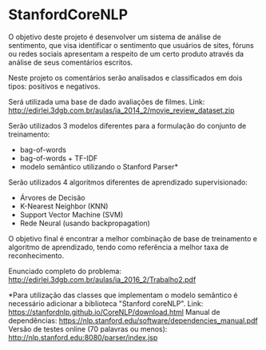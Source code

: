 # StanfordCoreNLP

O objetivo deste projeto é desenvolver um sistema de análise de sentimento, que visa identificar o sentimento que usuários de sites, fóruns ou redes sociais apresentam a respeito de um certo produto através da análise de seus comentários escritos. 

Neste projeto os comentários serão analisados e classificados em dois tipos: positivos e negativos. 

Será utilizada uma base de dado avaliações de filmes.
Link: http://edirlei.3dgb.com.br/aulas/ia_2014_2/movie_review_dataset.zip

Serão utilizados 3 modelos diferentes para a formulação do conjunto de treinamento:
- bag-of-words 
- bag-of-words + TF-IDF
- modelo semântico utilizando o Stanford Parser*

Serão utilizados 4 algoritmos diferentes de aprendizado supervisionado:
- Árvores de Decisão
- K-Nearest Neighbor (KNN)
- Support Vector Machine (SVM)
- Rede Neural (usando backpropagation)

O objetivo final é encontrar a melhor combinação de base de treinamento e algoritmo de aprendizado, tendo como referência a melhor taxa de reconhecimento.


Enunciado completo do problema:
http://edirlei.3dgb.com.br/aulas/ia_2016_2/Trabalho2.pdf


*Para utilização das classes que implementam o modelo semântico é necessário adicionar a biblioteca "Stanford coreNLP".
Link: https://stanfordnlp.github.io/CoreNLP/download.html
Manual de dependências:
https://nlp.stanford.edu/software/dependencies_manual.pdf
Versão de testes online (70 palavras ou menos):
http://nlp.stanford.edu:8080/parser/index.jsp
